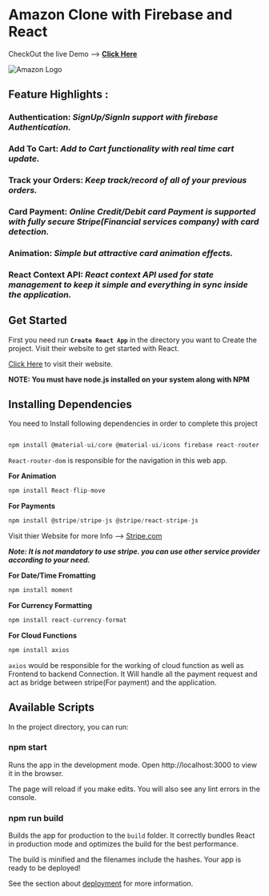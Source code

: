 # Amazon Clone with Firebase and React

CheckOut the live Demo --> [**Click Here**](https://challenge-af234.web.app/)

![Amazon Logo](https://upload.wikimedia.org/wikipedia/commons/thumb/a/a9/Amazon_logo.svg/263px-Amazon_logo.svg.png)

## **Feature Highlights :**

 ### **Authentication**: *SignUp/SignIn support with firebase Authentication.*
 ### **Add To Cart**: *Add to Cart functionality with real time cart update.*
 ### **Track your Orders**: *Keep track/record of all of your previous orders.*
 ### **Card Payment**: *Online Credit/Debit card Payment is supported with fully secure Stripe(Financial services company) with card detection.*
 ### **Animation**: *Simple but attractive card animation effects.*
 ### **React Context API**: *React context API used for state management to keep it simple and everything in sync inside the application.*

 

## Get Started

First you need run **`Create React App`** in the directory you want to Create the project. Visit their website to get started with React.

[Click Here](https://reactjs.org/) to visit their website.

**NOTE: You must have node.js installed on your system along with NPM**

## Installing Dependencies

You need to Install following dependencies in order to complete this project

```Node.js

npm install @material-ui/core @material-ui/icons firebase react-router-dom

```

`React-router-dom` is responsible for the navigation in this web app.

**For Animation**
```Node.js
npm install React-flip-move
```

**For Payments**
```Node.js
npm install @stripe/stripe-js @stripe/react-stripe-js
```
 Visit thier Website for more Info --> [Stripe.com](https://stripe.com/en-in)

 ***Note: It is not mandatory to use stripe. you can use other service provider according to your need.***

**For Date/Time Fromatting**
```Node.js
npm install moment
```

**For Currency Formatting**
```Node.js
npm install react-currency-format
```

**For Cloud Functions**
```Node.js
npm install axios
```

`axios` would be responsible for the working of cloud function as well as Frontend to backend Connection. It Will handle all the payment request and act as bridge between stripe(For payment) and the application.



## Available Scripts

In the project directory, you can run:

### npm start

Runs the app in the development mode.
Open http://localhost:3000 to view it in the browser.

The page will reload if you make edits.
You will also see any lint errors in the console.

### npm run build

Builds the app for production to the `build` folder.
It correctly bundles React in production mode and optimizes the build for the best performance.

The build is minified and the filenames include the hashes.
Your app is ready to be deployed!

See the section about [deployment](https://create-react-app.dev/docs/deployment/) for more information.